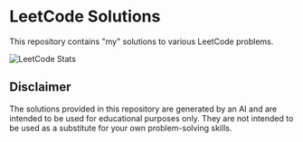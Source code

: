 # LeetCode Solutions

This repository contains "my" solutions to various LeetCode problems.

![LeetCode Stats](https://leetcard.jacoblin.cool/akbar2habibullah?theme=dark&font=Noto%20Sans)

## Disclaimer

The solutions provided in this repository are generated by an AI and are intended to be used for educational purposes only. They are not intended to be used as a substitute for your own problem-solving skills.
